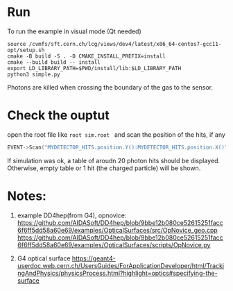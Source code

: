 
# Run
To run the example in visual mode (Qt needed)

```shell
source /cvmfs/sft.cern.ch/lcg/views/dev4/latest/x86_64-centos7-gcc11-opt/setup.sh
cmake -B build -S . -D CMAKE_INSTALL_PREFIX=install
cmake --build build -- install
export LD_LIBRARY_PATH=$PWD/install/lib:$LD_LIBRARY_PATH
python3 simple.py
```

Photons are killed when crossing the boundary of the gas to the sensor. 

# Check the ouptut

open the root file like `root sim.root ` and scan the position of the hits, if any
```cpp
EVENT->Scan("MYDETECTOR_HITS.position.Y():MYDETECTOR_HITS.position.X()")
```

If simulation was ok, a table of aroudn 20 photon hits should be displayed. Otherwise, empty table or 1 hit (the charged particle) will be shown.

# Notes:

1. example DD4hep(from G4), opnovice: 
https://github.com/AIDASoft/DD4hep/blob/9bbe12b080ce52615251facc6f6ff5dd58a60e69/examples/OpticalSurfaces/src/OpNovice_geo.cpp
https://github.com/AIDASoft/DD4hep/blob/9bbe12b080ce52615251facc6f6ff5dd58a60e69/examples/OpticalSurfaces/scripts/OpNovice.py


2. G4 optical surface https://geant4-userdoc.web.cern.ch/UsersGuides/ForApplicationDeveloper/html/TrackingAndPhysics/physicsProcess.html?highlight=optics#specifying-the-surface

